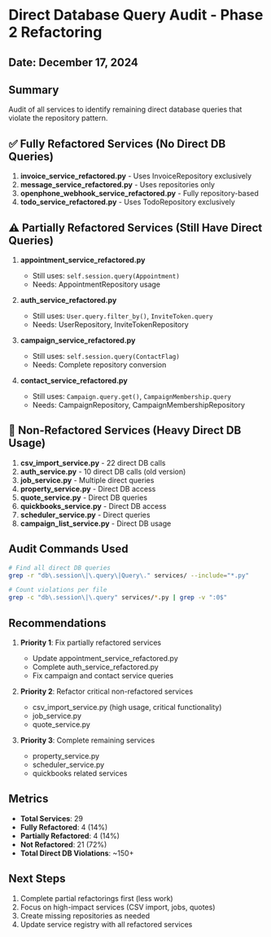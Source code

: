 # Direct Database Query Audit - Phase 2 Refactoring

## Date: December 17, 2024

## Summary
Audit of all services to identify remaining direct database queries that violate the repository pattern.

## ✅ Fully Refactored Services (No Direct DB Queries)
1. **invoice_service_refactored.py** - Uses InvoiceRepository exclusively
2. **message_service_refactored.py** - Uses repositories only
3. **openphone_webhook_service_refactored.py** - Fully repository-based
4. **todo_service_refactored.py** - Uses TodoRepository exclusively

## ⚠️ Partially Refactored Services (Still Have Direct Queries)
1. **appointment_service_refactored.py**
   - Still uses: `self.session.query(Appointment)`
   - Needs: AppointmentRepository usage

2. **auth_service_refactored.py**
   - Still uses: `User.query.filter_by()`, `InviteToken.query`
   - Needs: UserRepository, InviteTokenRepository

3. **campaign_service_refactored.py**
   - Still uses: `self.session.query(ContactFlag)`
   - Needs: Complete repository conversion

4. **contact_service_refactored.py**
   - Still uses: `Campaign.query.get()`, `CampaignMembership.query`
   - Needs: CampaignRepository, CampaignMembershipRepository

## 🔴 Non-Refactored Services (Heavy Direct DB Usage)
1. **csv_import_service.py** - 22 direct DB calls
2. **auth_service.py** - 10 direct DB calls (old version)
3. **job_service.py** - Multiple direct queries
4. **property_service.py** - Direct DB access
5. **quote_service.py** - Direct DB queries
6. **quickbooks_service.py** - Direct DB access
7. **scheduler_service.py** - Direct queries
8. **campaign_list_service.py** - Direct DB usage

## Audit Commands Used
```bash
# Find all direct DB queries
grep -r "db\.session\|\.query\|Query\." services/ --include="*.py"

# Count violations per file
grep -c "db\.session\|\.query" services/*.py | grep -v ":0$"
```

## Recommendations
1. **Priority 1**: Fix partially refactored services
   - Update appointment_service_refactored.py
   - Complete auth_service_refactored.py
   - Fix campaign and contact service queries

2. **Priority 2**: Refactor critical non-refactored services
   - csv_import_service.py (high usage, critical functionality)
   - job_service.py
   - quote_service.py

3. **Priority 3**: Complete remaining services
   - property_service.py
   - scheduler_service.py
   - quickbooks related services

## Metrics
- **Total Services**: 29
- **Fully Refactored**: 4 (14%)
- **Partially Refactored**: 4 (14%)
- **Not Refactored**: 21 (72%)
- **Total Direct DB Violations**: ~150+

## Next Steps
1. Complete partial refactorings first (less work)
2. Focus on high-impact services (CSV import, jobs, quotes)
3. Create missing repositories as needed
4. Update service registry with all refactored services